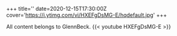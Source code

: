 +++
title=''
date=2020-12-15T17:30:00Z
cover='https://i.ytimg.com/vi/HXEFgDsMG-E/hqdefault.jpg'
+++

All content belongs to GlennBeck.
{{< youtube HXEFgDsMG-E >}}
